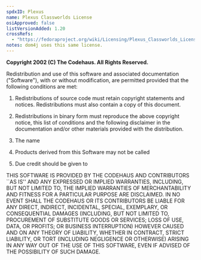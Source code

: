 ```yaml
---
spdxID: Plexus
name: Plexus Classworlds License
osiApproved: false
listVersionAdded: 1.20
crossRefs: 
  - "https://fedoraproject.org/wiki/Licensing/Plexus_Classworlds_License"
notes: dom4j uses this same license.
---
```


**Copyright 2002 (C) The Codehaus. All Rights Reserved.**

Redistribution and use of this software and associated documentation ("Software"), with or without modification, are permitted provided that the following conditions are met:

1. Redistributions of source code must retain copyright statements and notices. Redistributions must also contain a copy of this document.

2. Redistributions in binary form must reproduce the above copyright notice, this list of conditions and the following disclaimer in the documentation and/or other materials provided with the distribution.

3. The name

4. Products derived from this Software may not be called

5. Due credit should be given to

THIS SOFTWARE IS PROVIDED BY THE CODEHAUS AND CONTRIBUTORS ``AS IS'' AND ANY EXPRESSED OR IMPLIED WARRANTIES, INCLUDING, BUT NOT LIMITED TO, THE IMPLIED WARRANTIES OF MERCHANTABILITY AND FITNESS FOR A PARTICULAR PURPOSE ARE DISCLAIMED. IN NO EVENT SHALL THE CODEHAUS OR ITS CONTRIBUTORS BE LIABLE FOR ANY DIRECT, INDIRECT, INCIDENTAL, SPECIAL, EXEMPLARY, OR CONSEQUENTIAL DAMAGES (INCLUDING, BUT NOT LIMITED TO, PROCUREMENT OF SUBSTITUTE GOODS OR SERVICES; LOSS OF USE, DATA, OR PROFITS; OR BUSINESS INTERRUPTION) HOWEVER CAUSED AND ON ANY THEORY OF LIABILITY, WHETHER IN CONTRACT, STRICT LIABILITY, OR TORT (INCLUDING NEGLIGENCE OR OTHERWISE) ARISING IN ANY WAY OUT OF THE USE OF THIS SOFTWARE, EVEN IF ADVISED OF THE POSSIBILITY OF SUCH DAMAGE.
